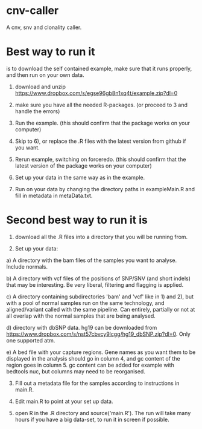 cnv-caller
==========

A cnv, snv and clonality caller.

Best way to run it
==================
is to download the self contained example,
make sure that it runs properly, and then run on your own data.

1) download and unzip https://www.dropbox.com/s/egse96gb8n1xq4t/example.zip?dl=0

2) make sure you have all the needed R-packages. (or proceed to 3 and handle the errors)

3) Run the example. (this should confirm that the package works on your computer)

4) Skip to 6), or replace the .R files with the latest version from github if you want.

5) Rerun example, switching on forceredo. (this should confirm that the latest version of the package works on your computer)

6) Set up your data in the same way as in the example.

7) Run on your data by changing the directory paths in exampleMain.R and fill in metadata in metaData.txt.


Second best way to run it is
============================

1) download all the .R files into a directory that you will be running from.

2) Set up your data:

  a) A directory with the bam files of the samples you want to analyse. Include normals.
  
  b) A directory with vcf files of the positions of SNP/SNV (and short indels) that may be interesting. Be very liberal, filtering and flagging is applied.
  
  c) A directory containing subdirectories 'bam' and 'vcf' like in 1) and 2), but with a pool of normal samples run on the same technology, and aligned/variant called with the same pipeline. Can entirely, partially or not at all overlap with the normal samples that are being analysed.
  
  d) directory with dbSNP data. hg19 can be downloaded from https://www.dropbox.com/s/nst57cbvcy9lcgg/hg19_dbSNP.zip?dl=0. Only one supported atm.
  
  e) A bed file with your capture regions. Gene names as you want them to be displayed in the analysis should go in column 4, and gc content of the region goes in column 5. gc content can be added for example with bedtools nuc, but columns may need to be reorganised.
  
3) Fill out a metadata file for the samples according to instructions in main.R.

4) Edit main.R to point at your set up data.

5) open R in the .R directory and source('main.R'). The run will take many hours if you have a big data-set, to run it in screen if possible.
